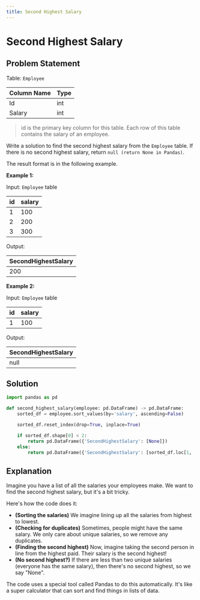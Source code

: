 ```yaml
---
title: Second Highest Salary
---
```


# Second Highest Salary

<Badge type="warning" text="LeetCode" /> <a href="https://leetcode.com/problems/second-highest-salary/" target="_blank"><Badge type="warning" text="#176" /> </a> <Badge type="info" text="🟠 Medium" /> <Badge type="info" text="Pandas" /> <a href="https://github.com/noeyislearning" target="_blank"><Badge type="tip" text="Solve by @noeyislearning" /> </a>

## Problem Statement

Table: `Employee`

| Column Name | Type |
| ----------- | ---- |
| Id          | int  |
| Salary      | int  |

> id is the primary key column for this table.
> Each row of this table contains the salary of an employee.

Write a solution to find the second highest salary from the `Employee` table. If there is no second highest salary, return `null (return None in Pandas)`.

The result format is in the following example.

**Example 1:**

Input: `Employee` table

| id  | salary |
| --- | ------ |
| 1   | 100    |
| 2   | 200    |
| 3   | 300    |

Output:

| SecondHighestSalary |
| ------------------- |
| 200                 |

**Example 2:**

Input: `Employee` table

| id  | salary |
| --- | ------ |
| 1   | 100    |

Output:

| SecondHighestSalary |
| ------------------- |
| null                |

## Solution

```python pandas
import pandas as pd

def second_highest_salary(employee: pd.DataFrame) -> pd.DataFrame:
    sorted_df = employee.sort_values(by='salary', ascending=False)

    sorted_df.reset_index(drop=True, inplace=True)

    if sorted_df.shape[0] < 2:
        return pd.DataFrame({'SecondHighestSalary': [None]})
    else:
        return pd.DataFrame({'SecondHighestSalary': [sorted_df.loc[1, 'salary']]})
```

## Explanation

Imagine you have a list of all the salaries your employees make. We want to find the second highest salary, but it's a bit tricky.

Here's how the code does it:

- **(Sorting the salaries)** We imagine lining up all the salaries from highest to lowest.
- **(Checking for duplicates)** Sometimes, people might have the same salary. We only care about unique salaries, so we remove any duplicates.
- **(Finding the second highest)** Now, imagine taking the second person in line from the highest paid. Their salary is the second highest!
- **(No second highest?)** If there are less than two unique salaries (everyone has the same salary), then there's no second highest, so we say "None".

The code uses a special tool called Pandas to do this automatically. It's like a super calculator that can sort and find things in lists of data.
